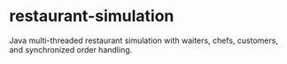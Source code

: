 # restaurant-simulation
 Java multi-threaded restaurant simulation with waiters, chefs, customers, and synchronized order handling.

